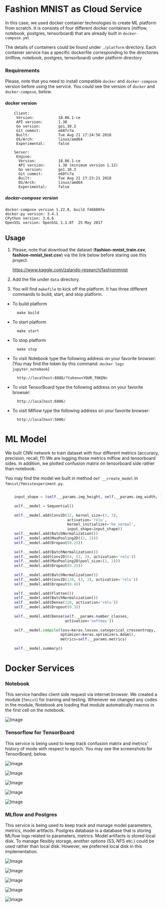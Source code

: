 # Fashion MNIST as Cloud Service

In this case, we used docker container technologies to create ML platform from scratch.
It is consists of four different docker containers (mlflow, notebook, postgres, tensorboard) that are already built in `docker-compose.yml`

The details of containers could be found under `./platform` directory.
Each container service has a specific dockerfile corresponding to the directories (mlflow, notebook, postgres, tensorboard) 
under platform directory

### Requirements
Please, note that you need to install compatible `docker` and `docker-compose` version before using the service.
You could see the version of `docker` and `docker-compose`, below.

#### docker version

        Client:
         Version:           18.06.1-ce
         API version:       1.38
         Go version:        go1.10.3
         Git commit:        e68fc7a
         Built:             Tue Aug 21 17:24:56 2018
         OS/Arch:           linux/amd64
         Experimental:      false
        
        Server:
         Engine:
          Version:          18.06.1-ce
          API version:      1.38 (minimum version 1.12)
          Go version:       go1.10.3
          Git commit:       e68fc7a
          Built:            Tue Aug 21 17:23:21 2018
          OS/Arch:          linux/amd64
          Experimental:     false


##### docker-compose version

    docker-compose version 1.22.0, build f46880fe
    docker-py version: 3.4.1
    CPython version: 3.6.6
    OpenSSL version: OpenSSL 1.1.0f  25 May 2017

## Usage

1. Please, note that download the dataset (**fashion-mnist_train.csv**, **fashion-mnist_test.csv**) via the link below before staring use this project.

    https://www.kaggle.com/zalando-research/fashionmnist

2. Add the file under `data` directory.
3. You will find `makefile` to kick off the platform. It has three different commands to build, start, and stop platform.

* To build platform

        make build
    
* To start platform

        make start
    
* To stop platform

        make stop
        
* To visit Notebook type the following address on your favorite browser: (You may find the token by this command: `docker logs jupyter_notebook`)
        
        http://localhost:8888/?token=<YOUR_TOKEN>

* To visit TensorBoard type the following address on your favorite browser:
    
        http://localhost:6006/
     
* To visit Mlflow type the following address on your favorite browser:
    
        http://localhost:5000/
        

# ML Model
We built CNN network to train dataset with four different metrics (accuracy, precision, recall, f1)
We are logging those metrics mlflow and tensorboard sides. In addition, we plotted confusion matrix on tensorboard side rather than notebook.

You may find the model we built in method `def __create_model` in `fmnist/fmnistexperiment.py`.
```python

    input_shape = (self.__params.img_height, self.__params.img_width, 1)
    
    self.__model = Sequential()
    
    self.__model.add(Conv2D(32, kernel_size=(3, 3),
                            activation='relu',
                            kernel_initializer='he_normal',
                            input_shape=input_shape))
    self.__model.add(BatchNormalization())
    self.__model.add(MaxPooling2D((2, 2)))
    self.__model.add(Dropout(0.25))
    
    self.__model.add(BatchNormalization())
    self.__model.add(Conv2D(64, (3, 3), activation='relu'))
    self.__model.add(MaxPooling2D(pool_size=(2, 2)))
    self.__model.add(Dropout(0.25))
    
    self.__model.add(BatchNormalization())
    self.__model.add(Conv2D(128, (3, 3), activation='relu'))
    self.__model.add(Dropout(0.4))
    
    self.__model.add(Flatten())
    self.__model.add(BatchNormalization())
    self.__model.add(Dense(128, activation='relu'))
    self.__model.add(Dropout(0.3))
    
    self.__model.add(Dense(self.__params.number_classes,
                           activation='softmax'))
    
    self.__model.compile(loss=keras.losses.categorical_crossentropy,
                         optimizer=keras.optimizers.Adam(),
                         metrics=self.__params.metrics)
    
    self.__model.summary()


```
# Docker Services

### Notebook
This service handles client side request via internet browser. We created a module (`fmnist`) for training and testing. 
Whenever we changed any codes in the module, Notebook are loading that module automatically macros in the first cell on the notebook.


![Image](./docs/image_nb_00.png)

### Tensorflow for TensorBoard
This service is being used to keep track confusion matrix and metrics' history of mode with respect to epoch. 
You may see the screenshots for TensorBoard, below.

![Image](./docs/image_tb_01.png)

![Image](./docs/image_tb_02.png)

![Image](./docs/image_tb_03.png)

![Image](./docs/image_tb_04.png)

![Image](./docs/image_tb_05.png)


### MLflow and Postgres
This service is being used to keep track and manage model parameters, metrics, model artifacts.
Postgres database is a database that is storing MLflow logs related to parameters, metrics.
Model artifacts is stored local disk. To manage flexibly storage, another options (S3, NFS etc.) could be used rather than local disk.
However, we preferred local disk in this implementation.

![Image](./docs/image_mf_01.png)

![Image](./docs/image_mf_02.png)

![Image](./docs/image_mf_03.png)

![Image](./docs/image_mf_04.png)

![Image](./docs/image_mf_05.png)

